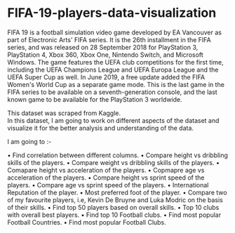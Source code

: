 # FIFA-19-players-data-visualization
FIFA 19 is a football simulation video game developed by EA Vancouver as part of Electronic Arts' FIFA series.  It is the 26th installment in the FIFA series, and was released on 28 September 2018 for PlayStation 3, PlayStation 4, Xbox 360, Xbox One, Nintendo Switch, and Microsoft Windows.  The game features the UEFA club competitions for the first time, including the UEFA Champions League and UEFA Europa League and the UEFA Super Cup as well. In June 2019, a free update added the FIFA Women's World Cup as a separate game mode.  This is the last game in the FIFA series to be available on a seventh-generation console, and the last known game to be available for the PlayStation 3 worldwide.


This dataset was scraped from Kaggle.  
In this dataset, I am going to work on different aspects of the dataset and visualize it for the better analysis and understanding of the data.

I am going to :- 

•	Find correlation between different columns.
•	Compare height vs dribbling skills of the players.
•	Compare weight vs dribbling skills of the players.
•	Comapare height vs acceleration of the players.
•	Copmapre age vs acceleration of the players.
•	Compare height vs sprint speed of the players.
•	Compare age vs sprint speed of the players.
•	International Reputation of the player.
•	Most preferred foot of the player.
•	Compare two of my favourite players, i.e, Kevin De Bruyne and Luka Modric on the basis of their skills.
•	Find top 50 players based on overall skills.
•	Top 10 clubs with overall best players.
•	Find top 10 Football clubs.
•	Find most popular Football Countries.
•	Find most popular Football Clubs.
